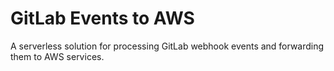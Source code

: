 # GitLab Events to AWS

A serverless solution for processing GitLab webhook events and forwarding them to AWS services.
